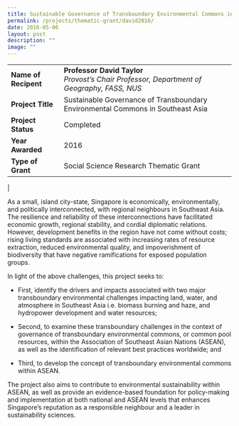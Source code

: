 ```yaml
---
title: Sustainable Governance of Transboundary Environmental Commons in Southeast Asia
permalink: /projects/thematic-grant/david2016/
date: 2016-05-06
layout: post
description: ""
image: ""
---
```

|  |  |
|---|---|
| **Name of Recipent** | **Professor David Taylor**<br>_Provost’s Chair Professor, Department of Geography, FASS, NUS_ |
| **Project Title** | Sustainable Governance of Transboundary Environmental Commons in Southeast Asia |
| **Project Status** | Completed |
| **Year Awarded** | 2016 |
| **Type of Grant** | Social Science Research Thematic Grant |
|

As a small, island city-state, Singapore is economically, environmentally, and politically interconnected, with regional neighbours in Southeast Asia.&nbsp; The resilience and reliability of these interconnections have facilitated economic growth, regional stability, and cordial diplomatic relations. However, development benefits in the region have not come without costs; rising living standards are associated with increasing rates of resource extraction, reduced environmental quality, and impoverishment of biodiversity that have negative ramifications for exposed population groups.&nbsp;

In light of the above challenges, this project seeks to:&nbsp;

*   First, identify the drivers and impacts associated with two major transboundary environmental challenges impacting land, water, and atmosphere in Southeast Asia i.e. biomass burning and haze, and hydropower development and water resources;&nbsp;
    

*   Second, to examine these transboundary challenges in the context of governance of transboundary environmental commons, or common pool resources, within the Association of Southeast Asian Nations (ASEAN), as well as the identification of relevant best practices worldwide; and
    

*   Third, to develop the concept of transboundary environmental commons within ASEAN.&nbsp;&nbsp;

The project also aims to contribute to environmental sustainability within ASEAN, as well as provide an evidence-based foundation for policy-making and implementation at both national and ASEAN levels that enhances Singapore’s reputation as a responsible neighbour and a leader in sustainability sciences.